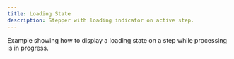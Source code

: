 ```yaml
---
title: Loading State
description: Stepper with loading indicator on active step.
---
```


Example showing how to display a loading state on a step while processing is in progress.
